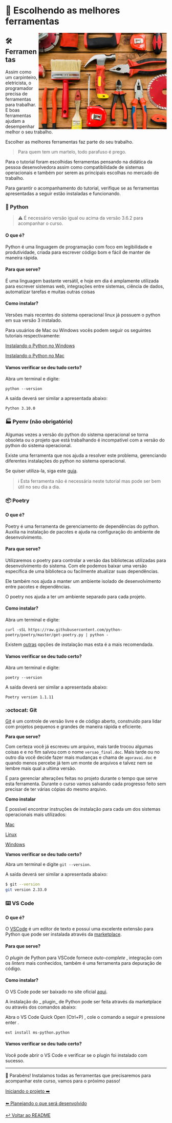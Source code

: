 # 🧰 Escolhendo as melhores ferramentas

<p align="center">
  <img style="float: right;" src="imgs/ferramentas.png" alt="Ferramentas sob a mesa"/>
</p>

## 🛠️ Ferramentas

Assim como um carpinteiro, eletricista, o programador precisa de ferramentas para trabalhar. E boas ferramentas ajudam a desempenhar melhor o seu trabalho.

Escolher as melhores ferramentas faz parte do seu trabalho.

> Para quem tem um martelo, todo parafuso é prego.

Para o tutorial foram escolhidas ferramentas pensando na didática da pessoa desenvolvedora assim como compatibilidade de sistemas operacionais e também por serem as principais escolhas no mercado de trabalho.

Para garantir o acompanhamento do tutorial, verifique se as ferramentas apresentadas a seguir estão instaladas e funcionando.

### 🐍 Python

> ⚠️ É necessário versão igual ou acima da versão 3.6.2 para acompanhar o curso.

#### O que é?

Python é uma linguagem de programação com foco em legibilidade e produtividade, criada para escrever código bom e fácil de manter de maneira rápida.

#### Para que serve?

É uma linguagem bastante versátil, e hoje em dia é amplamente utilizada para escrever sistemas web, integrações entre sistemas, ciência de dados, automatizar tarefas e muitas outras coisas

#### Como instalar?

Versões mais recentes do sistema operacional linux já possuem  o python em sua versão 3 instalado.

Para usuários de Mac ou Windows vocês podem seguir os seguintes tutoriais respectivamente:

[Instalando o Python no Windows](https://github.com/cassiobotaro/do_zero_a_implantacao/blob/master/ferramentas_windows.md#snake-python)

[Instalando o Python no Mac](https://github.com/cassiobotaro/do_zero_a_implantacao/blob/master/ferramentas_mac.md#snake-python)

#### Vamos verificar se deu tudo certo?

Abra um terminal e digite:

```
python --version
```

A saída deverá ser similar a apresentada abaixo:

```
Python 3.10.0
```

### 🏭 Pyenv (não obrigatório)

Algumas vezes a versão do python do sistema operacional se torna obsoleta ou o projeto que está trabalhando é incompatível com a versão do python do sistema operacional.

Existe uma ferramenta que nos ajuda a resolver este problema, gerenciando diferentes instalações do python no sistema operacional.

Se quiser utiliza-la, siga este [guia](pyenv.md).

> ℹ️ Esta ferramenta não é necessária neste tutorial mas pode ser bem útil no seu dia a dia.

### 📦 Poetry

#### O que é?

Poetry é uma ferramenta de gerenciamento de dependências do python. Auxilia na instalação de pacotes e ajuda na configuração do ambiente de desenvolvimento.

#### Para que serve?

Utilizaremos o poetry para controlar a versão das bibliotecas utilizadas para desenvolvimento do sistema. Com ele podemos baixar uma versão específica de uma biblioteca ou facilmente atualizar suas dependências.

Ele também nos ajuda a manter um ambiente isolado de desenvolvimento entre pacotes e dependências.

O poetry nos ajuda a ter um ambiente separado para cada projeto.

#### Como instalar?

Abra um terminal e digite:

```
curl -sSL https://raw.githubusercontent.com/python-poetry/poetry/master/get-poetry.py | python -
```

Existem [outras](https://python-poetry.org/docs/#alternative-installation-methods-not-recommended) opções de instalação mas esta é a mais recomendada.

#### Vamos verificar se deu tudo certo?

Abra um terminal e digite:

```
poetry --version
```

A saída deverá ser similar a apresentada abaixo:

```
Poetry version 1.1.11
```

### :octocat: Git

[Git](https://git-scm.com/) é um controle de versão livre e de código aberto, construido para lidar com projetos pequenos e grandes de maneira rápida e eficiente.

**Para que serve?**

Com certeza você já escreveu um arquivo, mais tarde trocou algumas coisas e e no fim salvou com o nome `versao_final.doc`. Mais tarde ou no outro dia você decide fazer mais mudanças e chama de `agoravai.doc` e quando menos percebe já tem um monte de arquivos e talvez nem se lembre mais qual a ultima versão.

É para gerenciar alterações feitas no projeto durante o tempo que serve esta ferramenta. Durante o curso vamos salvando cada progresso feito sem precisar de ter várias cópias do mesmo arquivo.

**Como instalar**

É possivel encontrar instruções de instalação para cada um dos sistemas operacionais mais utilizados:

[Mac](https://git-scm.com/download/mac)

[Linux](https://git-scm.com/download/linux)

[Windows](https://git-scm.com/download/windows)

**Vamos verificar se deu tudo certo?**

Abra um terminal e digite `git --version`.

A saída deverá ser similar a apresentada abaixo:

```bash
$ git --version
git version 2.33.0
```

### ⌨️ VS Code

#### O que é?

O [VSCode](https://code.visualstudio.com) é um editor de texto e possui uma excelente extensão para Python que pode ser instalada através da [marketplace](https://marketplace.visualstudio.com/items?itemName=ms-python.python).

#### Para que serve?

O _plugin_ de Python para VSCode fornece _auto-complete_ , integração com os _linters_ mais conhecidos, também é uma ferramenta para depuração de código.

#### Como instalar?

O VS Code pode ser baixado no site oficial [aqui](https://code.visualstudio.com/download).

A instalação do _ plugin_ de Python pode ser feita através da marketplace ou através dos comandos abaixo: 

Abra o VS Code Quick Open (Ctrl+P) , cole o comando a seguir e pressione enter .

```
ext install ms-python.python
```

#### Vamos verificar se deu tudo certo?

Você pode abrir o VS Code e verificar se o plugin foi instalado com sucesso.

---

🎉  Parabéns! Instalamos todas as ferramentas que precisaremos para acompanhar este curso, vamos para o próximo passo!


[Iniciando o projeto ➡️](projeto.md)

[⬅️ Planejando o que será desenvolvido](planejando.md)

[↩️ Voltar ao README ](README.md)